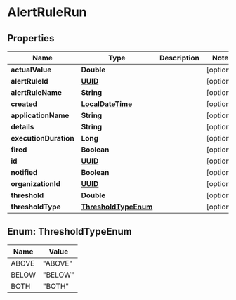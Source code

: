 
# AlertRuleRun

## Properties
Name | Type | Description | Notes
------------ | ------------- | ------------- | -------------
**actualValue** | **Double** |  |  [optional]
**alertRuleId** | [**UUID**](UUID.md) |  |  [optional]
**alertRuleName** | **String** |  |  [optional]
**created** | [**LocalDateTime**](LocalDateTime.md) |  |  [optional]
**applicationName** | **String** |  |  [optional]
**details** | **String** |  |  [optional]
**executionDuration** | **Long** |  |  [optional]
**fired** | **Boolean** |  |  [optional]
**id** | [**UUID**](UUID.md) |  |  [optional]
**notified** | **Boolean** |  |  [optional]
**organizationId** | [**UUID**](UUID.md) |  |  [optional]
**threshold** | **Double** |  |  [optional]
**thresholdType** | [**ThresholdTypeEnum**](#ThresholdTypeEnum) |  |  [optional]


<a name="ThresholdTypeEnum"></a>
## Enum: ThresholdTypeEnum
Name | Value
---- | -----
ABOVE | &quot;ABOVE&quot;
BELOW | &quot;BELOW&quot;
BOTH | &quot;BOTH&quot;



